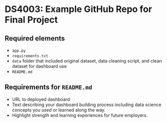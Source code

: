 # DS4003: Example GitHub Repo for Final Project

## Required elements
* `app.py`
* `requirements.txt`
* `data` folder that included original dataset, data cleaning script, and clean dataset for dashboard use
* `README.md`

## Requirements for `README.md`
* URL to deployed dashboard
* Text describing your dashboard building process including data science concepts you used or learned along the way.
* Highlight strength and learning experiences for future employers. 
